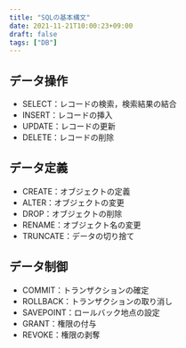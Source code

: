 ```yaml
---
title: "SQLの基本構文"
date: 2021-11-21T10:00:23+09:00
draft: false
tags: ["DB"] 
---
```

<!--more-->
## データ操作
- SELECT：レコードの検索，検索結果の結合
- INSERT：レコードの挿入
- UPDATE：レコードの更新
- DELETE：レコードの削除

## データ定義
- CREATE：オブジェクトの定義
- ALTER：オブジェクトの変更
- DROP：オブジェクトの削除
- RENAME：オブジェクト名の変更
- TRUNCATE：データの切り捨て

## データ制御
- COMMIT：トランザクションの確定
- ROLLBACK：トランザクションの取り消し
- SAVEPOINT：ロールバック地点の設定
- GRANT：権限の付与
- REVOKE：権限の剥奪